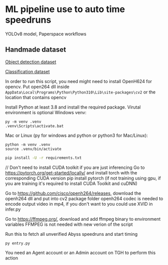 # ML pipeline use to auto time speedruns
YOLOv8 model, Paperspace workflows
## Handmade dataset
[Object detection dataset](https://universe.roboflow.com/auto-time/autotime)

[Classification dataset](https://universe.roboflow.com/auto-time/auto-time-classify)

In order to run this script, you need might need to install OpenH624 for opencv. Put open264 dll inside 
`AppData\Local\Programs\Python\Python310\Lib\site-packages\cv2` or the location that contains opencv

Install Python at least 3.8 and install the required package. Virutal environment is optional
Windows venv:
```
py -m venv .venv
.venv\Scripts\activate.bat
```
Mac or Linux (py for windows and python or python3 for Mac/Linux):
```
python -m venv .venv
source .venv/bin/activate
```
```cmd
pip install -U -r requirements.txt
```
// Don't need to install CUDA toolkit if you are just inferencing
Go to https://pytorch.org/get-started/locally/ and install torch with the corresponding CUDA version
pip install pytorch (if not training using gpu, if you are training it's required
to install CUDA Toolkit and cuDNN)

Go to https://github.com/cisco/openh264/releases, download the openh264 dll and put into cv2 package folder
openh264 codec is needed to encode output video in mp4, if you don't want to
you could use XVID in infer.py

Go to https://ffmpeg.org/, download and add ffmpeg binary to environment variables
FFMPEG is not needed with new verion of the script

Run this to fetch all unverified Abyss speedruns and start timing
```
py entry.py
```

You need an Agent account or an Admin account on TGH to perform this action
